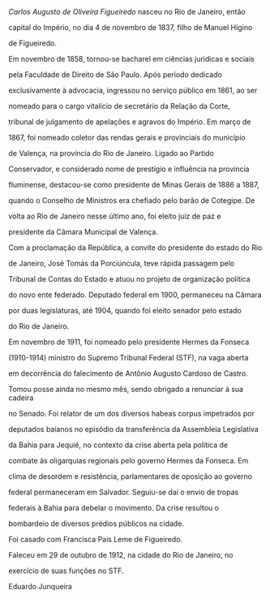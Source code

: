 

*Carlos Augusto de Oliveira Figueiredo* nasceu no Rio de Janeiro, então

capital do Império, no dia 4 de novembro de 1837, filho de Manuel Higino

de Figueiredo.



Em novembro de 1858, tornou-se bacharel em ciências jurídicas e sociais

pela Faculdade de Direito de São Paulo. Após período dedicado

exclusivamente à advocacia, ingressou no serviço público em 1861, ao ser

nomeado para o cargo vitalício de secretário da Relação da Corte,

tribunal de julgamento de apelações e agravos do Império. Em março de

1867, foi nomeado coletor das rendas gerais e provinciais do município

de Valença, na província do Rio de Janeiro. Ligado ao Partido

Conservador, e considerado nome de prestígio e influência na província

fluminense, destacou-se como presidente de Minas Gerais de 1886 a 1887,

quando o Conselho de Ministros era chefiado pelo barão de Cotegipe. De

volta ao Rio de Janeiro nesse último ano, foi eleito juiz de paz e

presidente da Câmara Municipal de Valença.



Com a proclamação da República, a convite do presidente do estado do Rio

de Janeiro, José Tomás da Porciúncula, teve rápida passagem pelo

Tribunal de Contas do Estado e atuou no projeto de organização política

do novo ente federado. Deputado federal em 1900, permaneceu na Câmara

por duas legislaturas, até 1904, quando foi eleito senador pelo estado

do Rio de Janeiro.



Em novembro de 1911, foi nomeado pelo presidente Hermes da Fonseca

(1910-1914) ministro do Supremo Tribunal Federal (STF), na vaga aberta

em decorrência do falecimento de Antônio Augusto Cardoso de Castro.

Tomou posse ainda no mesmo mês, sendo obrigado a renunciar à sua cadeira

no Senado. Foi relator de um dos diversos habeas corpus impetrados por

deputados baianos no episódio da transferência da Assembleia Legislativa

da Bahia para Jequié, no contexto da crise aberta pela política de

combate às oligarquias regionais pelo governo Hermes da Fonseca. Em

clima de desordem e resistência, parlamentares de oposição ao governo

federal permaneceram em Salvador. Seguiu-se daí o envio de tropas

federais à Bahia para debelar o movimento. Da crise resultou o

bombardeio de diversos prédios públicos na cidade.



Foi casado com Francisca Pais Leme de Figueiredo.



Faleceu em 29 de outubro de 1912, na cidade do Rio de Janeiro, no

exercício de suas funções no STF.



Eduardo Junqueira



